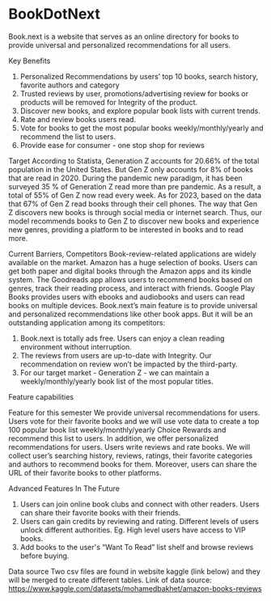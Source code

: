 # BookDotNext

Book.next is a website that serves as an online directory for books to provide universal and personalized recommendations for all users.

Key Benefits
1. Personalized Recommendations by users’ top 10 books, search history, favorite authors and category
2. Trusted reviews by user, promotions/advertising review for books or products will be removed for Integrity of the product.
3. Discover new books, and explore popular book lists with current trends.
4. Rate and review books users read.
5. Vote for books to get the most popular books weekly/monthly/yearly and recommend the list to users.
6. Provide ease for consumer - one stop shop for reviews

Target
According to Statista, Generation Z accounts for 20.66% of the total population in the United States. But Gen Z only accounts for 8% of books that are read in 2020. During the pandemic new paradigm, it has been surveyed 35 % of Generation Z read more than pre pandemic. As a result, a total of 55% of Gen Z now read every week.
As for 2023, based on the data that 67% of Gen Z read books through their cell phones. The way that Gen Z discovers new books is through social media or internet search. Thus, our model recommends books to Gen Z to discover new books and experience new genres, providing a platform to be interested in books and to read more.

Current Barriers, Competitors
Book-review-related applications are widely available on the market. Amazon has a huge selection of books. Users can get both paper and digital books through the Amazon apps and its kindle system. The Goodreads app allows users to recommend books based on genres, track their reading process, and interact with friends. Google Play Books provides users with ebooks and audiobooks and users can read books on multiple devices.
Book.next’s main feature is to provide universal and personalized recommendations like other book apps. But it will be an outstanding application among its competitors:
1. Book.next is totally ads free. Users can enjoy a clean reading environment without interruption.
2. The reviews from users are up-to-date with Integrity. Our recommendation on review won’t be impacted by the third-party.
3. For our target market - Generation Z - we can maintain a weekly/monthly/yearly book list of the most popular titles.

Feature capabilities

Feature for this semester
We provide universal recommendations for users. Users vote for their favorite books and we will use vote data to create a top 100 popular book list weekly/monthly/yearly Choice Rewards and recommend this list to users.
In addition, we offer personalized recommendations for users. Users write reviews and rate books. We will collect user’s searching history, reviews, ratings, their favorite categories and authors to recommend books for them.
Moreover, users can share the URL of their favorite books to other platforms.

Advanced Features In The Future
1. Users can join online book clubs and connect with other readers. Users can share their favorite books with their friends.
2. Users can gain credits by reviewing and rating. Different levels of users unlock different authorities. Eg. High level users have access to VIP books.
3. Add books to the user's “Want To Read” list shelf and browse reviews before buying.

Data source
Two csv files are found in website kaggle (link below) and they will be merged to create different tables.
Link of data source:
https://www.kaggle.com/datasets/mohamedbakhet/amazon-books-reviews
